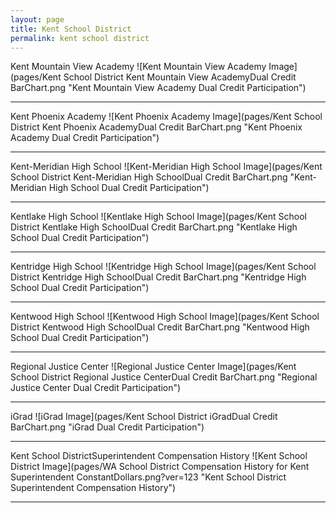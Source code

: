 ```yaml
---
layout: page
title: Kent School District
permalink: kent school district
---
```



Kent Mountain View Academy
![Kent Mountain View Academy Image](pages/Kent School District Kent Mountain View AcademyDual Credit BarChart.png "Kent Mountain View Academy Dual Credit Participation")

___

Kent Phoenix Academy
![Kent Phoenix Academy Image](pages/Kent School District Kent Phoenix AcademyDual Credit BarChart.png "Kent Phoenix Academy Dual Credit Participation")

___

Kent-Meridian High School
![Kent-Meridian High School Image](pages/Kent School District Kent-Meridian High SchoolDual Credit BarChart.png "Kent-Meridian High School Dual Credit Participation")

___

Kentlake High School
![Kentlake High School Image](pages/Kent School District Kentlake High SchoolDual Credit BarChart.png "Kentlake High School Dual Credit Participation")

___

Kentridge High School
![Kentridge High School Image](pages/Kent School District Kentridge High SchoolDual Credit BarChart.png "Kentridge High School Dual Credit Participation")

___

Kentwood High School
![Kentwood High School Image](pages/Kent School District Kentwood High SchoolDual Credit BarChart.png "Kentwood High School Dual Credit Participation")

___

Regional Justice Center
![Regional Justice Center Image](pages/Kent School District Regional Justice CenterDual Credit BarChart.png "Regional Justice Center Dual Credit Participation")

___

iGrad
![iGrad Image](pages/Kent School District iGradDual Credit BarChart.png "iGrad Dual Credit Participation")

___

Kent School DistrictSuperintendent Compensation History
![Kent School District Image](pages/WA School District Compensation History for Kent Superintendent ConstantDollars.png?ver=123 "Kent School District Superintendent Compensation History")

___

